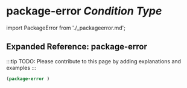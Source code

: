 # **package-error** *Condition Type*

import PackageError from './_packageerror.md';

<PackageError />

## Expanded Reference: package-error

:::tip
TODO: Please contribute to this page by adding explanations and examples
:::

```lisp
(package-error )
```
